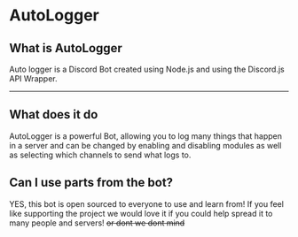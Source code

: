 # AutoLogger

## What is AutoLogger

Auto logger is a Discord Bot created using Node.js and using the Discord.js API Wrapper.

---

## What does it do

AutoLogger is a powerful Bot, allowing you to log many things that happen in a server and can be changed by enabling and disabling modules as well as selecting which channels to send what logs to.

## Can I use parts from the bot?

YES, this bot is open sourced to everyone to use and learn from! If you feel like supporting the project we would love it if you could help spread it to many people and servers! ~~or dont we dont mind~~
